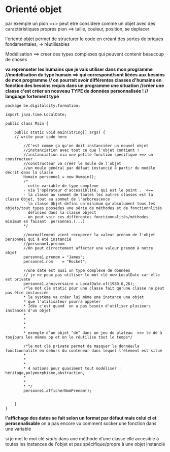 # Orienté objet

par exemple un pion =+> peut etre considere comme un objet avec des caractéristiques propres
pion ==> taille, couleur, position, se deplacer

l'orienté objet permet de structurer le code en créant des sortes de briques fondamentales, => réutilisables

Modélisation ==> creer des types complexes qui peuvent contenir beaucoup de choses

**va reprenseter les humains que je vais utiliser dans mon programme
//modelisation du type humain ==> qui correspond/sont liéées aux besoins de mon programme
// on pourrait avoir différentes classes d'humains en fonction des besoins requis dans un programme une situation
//créer une classe c'est créer un nouveau TYPE de données personnalisée !
// language fortement typé**

```
package be.digitalcity.formation;

import java.time.LocalDate;

public class Main {

    public static void main(String[] args) {
	// write your code here

        //C'est comme ça qu'on doit instanciéer un nouvel objet
        //instanciation avec tout ce que l'objet contient !
        //instanciation via une petite fonction specifique ==> un constructeur
        //constructeur va créer le moule de l'objet
        //un moule général par défaut instancié à partir du modèle décrit dans la classe
        Humain personne1 = new Humain();
        /*
        - cette variable de type complexe
        - via l'opérateur d'accessiblité, qui est le point .  <==
        - la classe au sommet de toutes les autres classes est la classe Objet, tout au sommet de l'arborescence
        - la classe Objet defini un minimum qu'absolument tous les objets/tout types possèdes une série de méthodes et de fonctionnlités
          définies dans la classe object
        - on peut voir ces différentes fonctionnalités/méthodes minimum en faisant  personne1.(...)
        */

        //normallement vient recuperer la valeur prenom de l'objet personne1 qui à été instancié
        //personne1.prenom
        //On peut dirrectement affecter une valeur prenom à notre objet
        personne1.prenom = "James";
        personne1.nom    = "Rocket";

        //une date est ausi un type complexe de données
        // je ne peux pas utiliser le mot clé new LocalDate car elle est private
        personne1.anniversaire = LocalDate.of(1980,6,26);
        /*le mot clé static pour une classe fait qu'une classe ne peut pas être instanciée
        * le système va créer lui même une instance une objet
        * que l'utilisateur pourra appeler
        * Idée c'est quand  on a pas besoin d'utiliser plusieurs instances d'un objet
        *
        *
        *
        *
        * exemple d'un objet "dé" dans un jeu de plateau  ==> le dé à toujours les mêmes pp et on le réutilise tout le temps*/

        /*le mot clé private permet de masquer la donnée/la fonctionnalité en dehors du conteneur dans lequel l'élément est situé
        *
        *
        *
        * 4 notions pour quasiment tout modéliser : héritage,polymorphisme,abstraction,
        *
        *
        * */
        personne1.afficherNomPrenom();


    }
}
```

**l'affichage des dates se fait selon un format par défaut mais celui ci et perosnnalisable**
on a pas encore vu comment socker une fonction dans une variable

si je met le mot clé *static* dans une méthode d'une classe elle accesible à toutes les instances de l'objet
et pas spécifique/propre à une objet instancié
